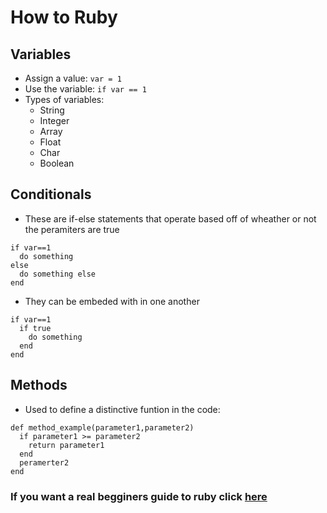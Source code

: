 # How to Ruby

## Variables
* Assign a value:
`var = 1`
* Use the variable:
`if var == 1`
* Types of variables:
  * String
  * Integer
  * Array
  * Float
  * Char
  * Boolean


## Conditionals
* These are if-else statements that operate based off of wheather or not the peramiters are true
```
if var==1
  do something
else
  do something else
end
```
* They can be embeded with in one another
```
if var==1
  if true
    do something
  end
end
```

## Methods
* Used to define a distinctive funtion in the code:
```
def method_example(parameter1,parameter2)
  if parameter1 >= parameter2
    return parameter1
  end 
  peramerter2
end
```

### If you want a real begginers guide to ruby click [here](learnrubythehardway.org/book)
